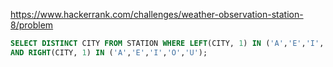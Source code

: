 https://www.hackerrank.com/challenges/weather-observation-station-8/problem

```sql
SELECT DISTINCT CITY FROM STATION WHERE LEFT(CITY, 1) IN ('A','E','I','O','U') \
AND RIGHT(CITY, 1) IN ('A','E','I','O','U');
```
